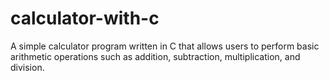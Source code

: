 # calculator-with-c
A simple calculator program written in C that allows users to perform basic arithmetic operations such as addition, subtraction, multiplication, and division.  
